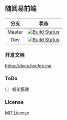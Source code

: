 ## 随阅易前端
| 分支| 状态|
|:-------:|:-------:|
| Master| [![Build Status](https://travis-ci.org/Hoofoo-WHU/easyreading.svg?branch=master)](https://travis-ci.org/Hoofoo-WHU/easyreading) |
| Dev| [![Build Status](https://travis-ci.org/Hoofoo-WHU/easyreading.svg?branch=dev)](https://travis-ci.org/Hoofoo-WHU/easyreading)|
### 开发文档
https://docs.hoofoo.me
### ToDo
- [ ] 框架搭建
### License
[MIT License](https://github.com/easyreading-client/easyreading/blob/master/LICENSE)
